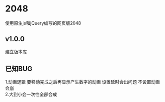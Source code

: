 # 2048  

使用原生js和jQuery编写的网页版2048

## v1.0.0  
建立版本库  





## 已知BUG
1.动画逻辑 要移动完成之后再显示产生数字的动画 设置延时会出问题 不设置动画会崩  
2.大到小会一次性全部合成

